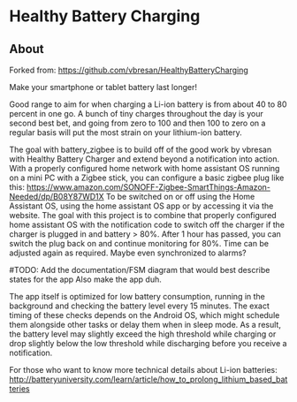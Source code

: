 # Healthy Battery Charging

## About

Forked from: https://github.com/vbresan/HealthyBatteryCharging

Make your smartphone or tablet battery last longer!

Good range to aim for when charging a Li-ion battery is from about 40 to 80 percent in one go. A bunch of tiny charges throughout the day is your second best bet, and going from zero to 100 and then 100 to zero on a regular basis will put the most strain on your lithium-ion battery.

The goal with battery_zigbee is to build off of the good work by vbresan with Healthy Battery Charger and extend beyond a notification into action.
With a properly configured home network with home assistant OS running on a mini PC with a Zigbee stick, you can configure a basic zigbee plug like this: https://www.amazon.com/SONOFF-Zigbee-SmartThings-Amazon-Needed/dp/B08Y87WD1X
To be switched on or off using the Home Assistant OS, using the home assistant OS app or by accessing it via the website. The goal with this project is to combine that properly configured home assistant OS with the notification code to switch off the charger if the charger is plugged in and battery > 80%. After 1 hour has passed, you can switch the plug back on and continue monitoring for 80%. Time can be adjusted again as required. Maybe even synchronized to alarms?

#TODO:
     Add the documentation/FSM diagram that would best describe states for the app
     Also make the app duh.


The app itself is optimized for low battery consumption, running in the background and checking the battery level every 15 minutes. The exact timing of these checks depends on the Android OS, which might schedule them alongside other tasks or delay them when in sleep mode. As a result, the battery level may slightly exceed the high threshold while charging or drop slightly below the low threshold while discharging before you receive a notification.

For those who want to know more technical details about Li-ion batteries:  
http://batteryuniversity.com/learn/article/how_to_prolong_lithium_based_batteries
